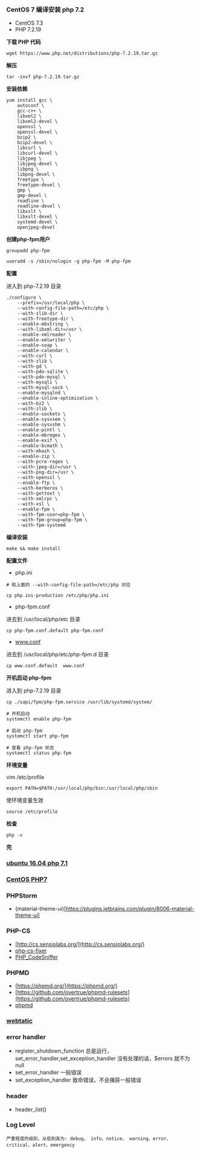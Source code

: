 ### CentOS 7 编译安装 php 7.2

- CentOS 7.3
- PHP 7.2.19


**下载 PHP 代码**
```
wget https://www.php.net/distributions/php-7.2.19.tar.gz
```

**解压**
```
tar -zxvf php-7.2.19.tar.gz
```

**安装依赖**
```
yum install gcc \
    autoconf \
    gcc-c++ \
    libxml2 \
    libxml2-devel \
    openssl \
    openssl-devel \
    bzip2 \
    bzip2-devel \
    libcurl \
    libcurl-devel \
    libjpeg \
    libjpeg-devel \
    libpng \
    libpng-devel \
    freetype \
    freetype-devel \
    gmp \
    gmp-devel \
    readline \
    readline-devel \
    libxslt \
    libxslt-devel \
    systemd-devel \
    openjpeg-devel
```

**创建php-fpm用户**
```
groupadd php-fpm

useradd -s /sbin/nologin -g php-fpm -M php-fpm
```

**配置**

进入到 php-7.2.19 目录

```
./configure \
    --prefix=/usr/local/php \
    --with-config-file-path=/etc/php \
    --with-zlib-dir \
    --with-freetype-dir \
    --enable-mbstring \
    --with-libxml-dir=/usr \
    --enable-xmlreader \
    --enable-xmlwriter \
    --enable-soap \
    --enable-calendar \
    --with-curl \
    --with-zlib \
    --with-gd \
    --with-pdo-sqlite \
    --with-pdo-mysql \
    --with-mysqli \
    --with-mysql-sock \
    --enable-mysqlnd \
    --enable-inline-optimization \
    --with-bz2 \
    --with-zlib \
    --enable-sockets \
    --enable-sysvsem \
    --enable-sysvshm \
    --enable-pcntl \
    --enable-mbregex \
    --enable-exif \
    --enable-bcmath \
    --with-mhash \
    --enable-zip \
    --with-pcre-regex \
    --with-jpeg-dir=/usr \
    --with-png-dir=/usr \
    --with-openssl \
    --enable-ftp \
    --with-kerberos \
    --with-gettext \
    --with-xmlrpc \
    --with-xsl \
    --enable-fpm \
    --with-fpm-user=php-fpm \
    --with-fpm-group=php-fpm \
    --with-fpm-systemd
```

**编译安装**
```
make && make install
```

**配置文件**

- php.ini

```
# 和上面的 --with-config-file-path=/etc/php 对应

cp php.ini-production /etc/php/php.ini
```

- php-fpm.conf

进去到 /usr/local/php/etc 目录

```
cp php-fpm.conf.default php-fpm.conf
```

- www.conf

进去到 /usr/local/php/etc/php-fpm.d 目录

```
cp www.conf.default  www.conf
```

**开机启动 php-fpm**

进入到 php-7.2.19 目录

```
cp ./sapi/fpm/php-fpm.service /usr/lib/systemd/system/

# 开机启动
systemctl enable php-fpm

# 启动 php-fpm
systemctl start php-fpm

# 查看 php-fpm 状态
systemctl status php-fpm
```

**环境变量**

vim  /etc/profile
```
export PATH=$PATH:/usr/local/php/bin:/usr/local/php/sbin
```

使环境变量生效
```
source /etc/profile
```

**检查**
```
php -v
```

**完**


### [ubuntu 16.04 php 7.1](https://www.rosehosting.com/blog/install-php-7-1-with-nginx-on-an-ubuntu-16-04-vps/)

### [CentOS PHP7](https://www.tecmint.com/install-php-7-in-centos-7/amp/)


### PHPStorm
- (material-theme-ui)[https://plugins.jetbrains.com/plugin/8006-material-theme-ui]

### PHP-CS
- [http://cs.sensiolabs.org/](http://cs.sensiolabs.org/)
- [php-cs-fixer](https://packagist.org/packages/friendsofphp/php-cs-fixer)
- [PHP_CodeSniffer](https://github.com/squizlabs/PHP_CodeSniffer)

### PHPMD
- [https://phpmd.org/](https://phpmd.org/)
- [https://github.com/overtrue/phpmd-rulesets](https://github.com/overtrue/phpmd-rulesets)
- [phpmd](https://github.com/manuelpichler/phpmd)

### [webtatic](https://webtatic.com/packages/php56/)

### error handler
- register_shutdown_function 总是运行，set_error_handler,set_exception_handler 没有处理的话，$errors 就不为 null
- set_error_handler 一般错误
- set_exception_handler 致命错误，不会捕获一般错误

### header
- header_list()

### Log Level
```
严重程度的级别，从低到高为: debug、 info、notice、 warning、error、critical、alert、emergency
```
